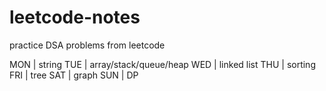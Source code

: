 # leetcode-notes
practice DSA problems from leetcode

MON | string
TUE | array/stack/queue/heap
WED | linked list
THU | sorting
FRI | tree
SAT | graph
SUN | DP
